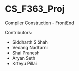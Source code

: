 # CS_F363_Proj
Compiler Construction - FrontEnd

Contributors:
 - Siddharth S Shah
 - Vedang Nadkarni
 - Shai Pranesh
 - Aryan Seth
 - Krteyu Pillai